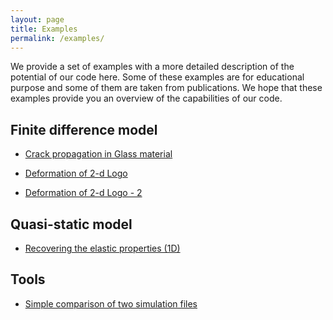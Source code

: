 ```yaml
---
layout: page
title: Examples
permalink: /examples/
---
```

We provide a set of examples with a more detailed description of the potential of our code here. Some of these examples are for educational purpose and
some of them are taken from publications. We hope that these examples provide you an overview of the capabilities of our code. 

## Finite difference model

* [Crack propagation in Glass material](/examples/fd-crack-glass-material.html)

* [Deformation of 2-d Logo](/examples/fd-logo-soft-material.html)

* [Deformation of 2-d Logo - 2](/examples/fd-logo-soft-material-2.html)

## Quasi-static model

* [Recovering the elastic properties (1D)](/examples/qs-1d-properties.html)

## Tools

* [Simple comparison of two simulation files](/examples/simple-comapre.html)
